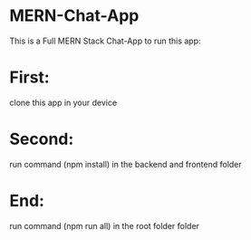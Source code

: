 # MERN-Chat-App
This is a Full MERN Stack Chat-App
to run this app:
# First: 
clone this app in your device
# Second:
run command (npm install) in the backend and frontend folder
# End:
run command (npm run all) in the root folder folder

